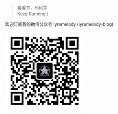 > 看看书，码码字  
> Keep Running！

欢迎订阅我的微信公众号 lyremelody (lyremelody-blog)

![](/img/in-post/weixin/qrcode_for_gh_258.jpg)

